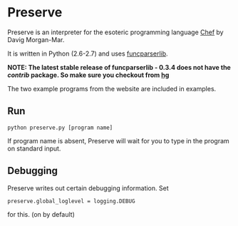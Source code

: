 Preserve
========

Preserve is an interpreter for the esoteric programming language
[Chef](http://www.dangermouse.net/esoteric/chef.html) by Davig Morgan-Mar.

It is written in Python (2.6-2.7) and uses
[funcparserlib](http://code.google.com/p/funcparserlib/).

**NOTE: The latest stable release of funcparserlib - 0.3.4 does not have the
_contrib_ package. So make sure you checkout from
[hg](http://code.google.com/p/funcparserlib/source/checkout)**

The two example programs from the website are included in examples.

Run
---

    python preserve.py [program name]

If program name is absent, Preserve will wait for you to type in the program on
standard input.

Debugging
---------

Preserve writes out certain debugging information. Set 

    preserve.global_loglevel = logging.DEBUG

for this. (on by default)
